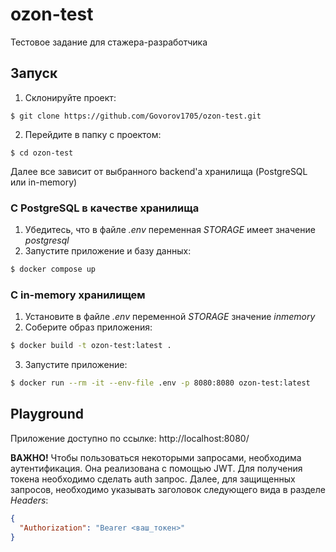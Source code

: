 # ozon-test

Тестовое задание для стажера-разработчика

## Запуск

1. Склонируйте проект:

```shell
$ git clone https://github.com/Govorov1705/ozon-test.git
```

2. Перейдите в папку с проектом:

```shell
$ cd ozon-test
```

Далее все зависит от выбранного backend'а хранилища (PostgreSQL или in-memory)

### С PostgreSQL в качестве хранилища

1. Убедитесь, что в файле _.env_ переменная _STORAGE_ имеет значение _postgresql_
2. Запустите приложение и базу данных:

```sh
$ docker compose up
```

### С in-memory хранилищем

1. Установите в файле _.env_ переменной _STORAGE_ значение _inmemory_
2. Соберите образ приложения:

```sh
$ docker build -t ozon-test:latest .
```

3. Запустите приложение:

```sh
$ docker run --rm -it --env-file .env -p 8080:8080 ozon-test:latest
```

## Playground

Приложение доступно по ссылке: http://localhost:8080/

**ВАЖНО!** Чтобы пользоваться некоторыми запросами, необходима аутентификация. Она реализована с помощью JWT. Для получения токена необходимо сделать auth запрос. Далее, для защищенных запросов, необходимо указывать заголовок следующего вида в разделе _Headers_:

```json
{
  "Authorization": "Bearer <ваш_токен>"
}
```
